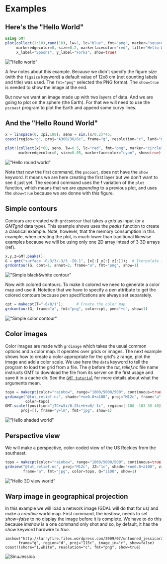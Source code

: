 # Examples

## Here's the "Hello World"

```julia
using GMT
plot(collect(1:10),rand(10), lw=1, lc="blue", fmt="png", marker="square",
     markeredgecolor=0, size=0.2, markerfacecolor="red", title="Hello World",
     x_label="Spoons", y_label="Forks", show=true)
```

!["Hello world"](figures/hello-world.png)

A few notes about this example. Because we didn't specify the figure size (with the ``figsize`` keyword) a default value of 12x8 cm (not counting labels and title) was used. The ``fmt="png"`` selected the
PNG format. The ``show=true`` is needed to show the image at the end.

But now we want an image made up with two layers of data. And we are going to plot on the sphere
(the Earth). For that we will need to use the ``pscoast`` program to plot the Earth and append
some curvy lines.

## And the "Hello Round World"

```julia
x = linspace(0, 2pi,180); seno = sin.(x/0.2)*45;
coast(region="g", proj="A300/30/6c", frame="g", resolution="c", land="navy")

plot!(collect(x)*60, seno, lw=0.5, lc="red", fmt="png", marker="circle",
      markeredgecolor=0, size=0.05, markerfacecolor="cyan", show=true)
```

!["Hello round world"](figures/hello-round-world.png)

Note that now the first command, the ``pscoast``, does not have the ``show`` keyword.
It means we are here creating the first layer but we don't want to see it just yet.
The second command uses the **!** variation of the ``plot`` function, which means
that we are *appending* to a previous plot, and uses the ``show=true`` because we
are donne with this figure.

## Simple contours

Contours are created with ``grdcontour`` that takes a *grid* as input (or a *GMTgrid* data type).
This example shows uses the *peaks* function to create a classical example. Note, however, that the
memory consumption in this example, when creating the plot, is much lower than traditional likewise 
examples because we will be using only one 2D array intead of 3 3D arrays (ref).

```julia
x,y,z=GMT.peaks()
G = gmt("surface -R-3/3/-3/3 -I0.1", [x[:] y[:] z[:]]);  # Iterpolate into a regular grid
grdcontour(G, cont=1, annot=2, frame="a", fmt="png", show=1)
```

!["Simple black&white contour"](figures/hello-bw-contour.png)

Now with colored contours. To make it colored we need to generate a color map and use it. Notetice
that we have to specify a *pen* attribute to get the colored contours because pen specifications
are always set separately.

```julia
cpt = makecpt(T="-6/8/1");      # Create the color map
grdcontour(G, frame="a", fmt="png", color=cpt, pen="+c", show=1)
```

!["Simple color contour"](figures/hello-color-contour.png)

## Color images

Color images are made with ``grdimage`` which takes the usual common options and a color
map. It operates over grids or images. The next example shows how to create a color
appropriate for the grid's *z* range, plot the image and add a color scale. We use here
the ``data`` keyword to tell the program to load the grid from a file. The ``@`` before
the *tut_relief.nc* file name instructs GMT to download the file from its server on the
first usage and save it in a cache dir. See the [`GMT tuturial`](http://gmt.soest.hawaii.edu/doc/latest/GMT_Tutorial.html#color-images)
for more details about what the arguments mean.

```julia
topo = makecpt(color="rainbow", range="1000/5000/500", continuous=true);
grdimage("@tut_relief.nc", shade="+ne0.8+a100", proj="M12c", frame="a", fmt="jpg",
         color=topo)
GMT.scale!(position="jTC+w5i/0.25i+h+o0/-1i", region=[-108 -103 35 40], color=topo,
       proj=[], frame="y+lm", fmt="jpg", show=1)
```

!["Hello shaded world"](figures/hello-shaded-world.jpg)

## Perspective view

We will make a perspective, color-coded view of the US Rockies from the southeast.


```julia
topo = makecpt(color="rainbow", range="1000/5000/500", continuous=true);
grdview("@tut_relief.nc", proj="M12c", JZ="1c", shade="+ne0.8+a100", view="135/30",
        frame="a", fmt="jpg", color=topo, Q="i100", show=1)
```

!["Hello 3D view world"](figures/hello-view-world.jpg)

## Warp image in geographical projection

In this example we will load a network image (GDAL will do that for us) and make a
*creative* world map. First command, the *imshow*, needs to set *show=false* to no display
the image before it is complete. We have to do this because *imshow* is a one command
only shot and so, by default, it has the *show* keyword hardwire to *true*.

    imshow("http://larryfire.files.wordpress.com/2009/07/untooned_jessicarabbit.jpg",
          frame="g", region="d", proj="I15c", image_in="r", show=false)
    coast!(shore="1,white", resolution="c", fmt="png", show=true)

![SinuJessica](http://w3.ualg.pt/~jluis/jessy.png)
